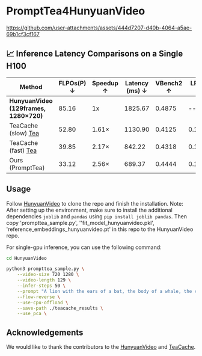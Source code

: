 <!-- ## **PromptTea4HunyuanVideo** -->
# PromptTea4HunyuanVideo

https://github.com/user-attachments/assets/444d7207-d40b-4064-a5ae-69b1cf3cf167

## 📈 Inference Latency Comparisons on a Single H100

| Method | FLPOs(P) ↓ | Speedup ↑ | Latency (ms) ↓ | VBench2 ↑ | LPIPS ↓ | SSIM ↑ | PSNR ↑ |
| --- | --- | --- | --- | --- | --- | --- | --- |
| **HunyuanVideo (129frames, 1280×720)** | 85.16 | 1x | 1825.67 | 0.4875 | -- | -- | -- |
| TeaCache (slow) [Tea](https://github.com/ali-vilab/TeaCache) | 52.80 | 1.61× | 1130.90 | 0.4125 | 0.1477 | 0.8083 | 24.02 |
| TeaCache (fast) [Tea](https://github.com/ali-vilab/TeaCache) | 39.85 | 2.17× | 842.22 | 0.4318 | 0.1554 | 0.8011 | 23.68 |
| Ours (PromptTea) | 33.12 | 2.56× | 689.37 | 0.4444 | 0.1468 | 0.8138 | 24.42 |

## Usage

Follow [HunyuanVideo](https://github.com/Tencent/HunyuanVideo) to clone the repo and finish the installation. Note: After setting up the environment, make sure to install the additional dependencies `joblib` and `pandas` using `pip install joblib pandas`. Then copy 'prompttea_sample.py', ''fit_model_hunyuanvideo.pkl', 'reference_embeddings_hunyuanvideo.pt' in this repo to the HunyuanVideo repo.

For single-gpu inference, you can use the following command:

```bash
cd HunyuanVideo

python3 prompttea_sample.py \
    --video-size 720 1280 \
    --video-length 129 \
    --infer-steps 50 \
    --prompt "A lion with the ears of a bat, the body of a whale, the claws of an eagle, and the wings of a dragon, an unstoppable predator both in the sea and in the sky." \
    --flow-reverse \
    --use-cpu-offload \
    --save-path ./teacache_results \
    --use_pca \
```

## Acknowledgements

We would like to thank the contributors to the [HunyuanVideo](https://github.com/Tencent/HunyuanVideo) and [TeaCache](https://github.com/ali-vilab/TeaCache/tree/main).